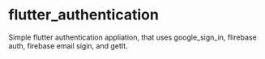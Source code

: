 # flutter_authentication

Simple flutter authentication appliation,  that uses google_sign_in, flirebase auth, firebase email sigin, and getIt. 

